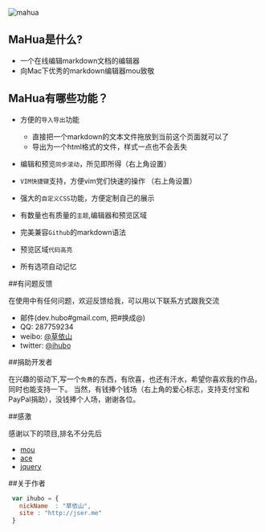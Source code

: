 ![mahua](mahua-logo.jpg)



## MaHua是什么?

*  一个在线编辑markdown文档的编辑器<!-- .element: class="fragment" data-fragment-index="1" -->
*  向Mac下优秀的markdown编辑器mou致敬<!-- .element: class="fragment" data-fragment-index="2" -->



## MaHua有哪些功能？


* 方便的`导入导出`功能
   *  直接把一个markdown的文本文件拖放到当前这个页面就可以了
   *  导出为一个html格式的文件，样式一点也不会丢失


* 编辑和预览`同步滚动`，所见即所得（右上角设置）
* `VIM快捷键`支持，方便vim党们快速的操作 （右上角设置）
* 强大的`自定义CSS`功能，方便定制自己的展示


* 有数量也有质量的`主题`,编辑器和预览区域
* 完美兼容`Github`的markdown语法
* 预览区域`代码高亮`
* 所有选项自动记忆



##有问题反馈


在使用中有任何问题，欢迎反馈给我，可以用以下联系方式跟我交流


* 邮件(dev.hubo#gmail.com, 把#换成@)
* QQ: 287759234
* weibo: [@草依山](http://weibo.com/ihubo)
* twitter: [@ihubo](http://twitter.com/ihubo)



##捐助开发者


在兴趣的驱动下,写一个`免费`的东西，有欣喜，也还有汗水，希望你喜欢我的作品，同时也能支持一下。
当然，有钱捧个钱场（右上角的爱心标志，支持支付宝和PayPal捐助），没钱捧个人场，谢谢各位。



##感激

感谢以下的项目,排名不分先后

* [mou](http://mouapp.com/) 
* [ace](http://ace.ajax.org/)
* [jquery](http://jquery.com)



##关于作者

```javascript
 var ihubo = {
   nickName  : "草依山",
   site : "http://jser.me"
 }
```
